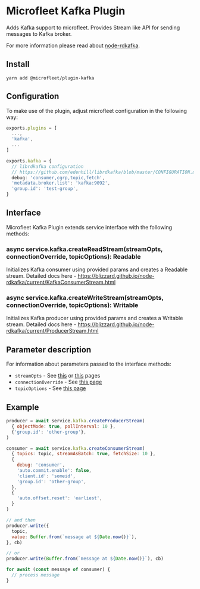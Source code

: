 # Microfleet Kafka Plugin

Adds Kafka support to microfleet. Provides Stream like API for sending messages to Kafka broker.

For more information please read about [node-rdkafka](https://github.com/Blizzard/node-rdkafka).

## Install

`yarn add @microfleet/plugin-kafka`

## Configuration

To make use of the plugin, adjust microfleet configuration in the following way:

```ts
exports.plugins = [
  ...,
  'kafka',
  ...
]

exports.kafka = {
  // librdkafka configuration
  // https://github.com/edenhill/librdkafka/blob/master/CONFIGURATION.md
  debug: 'consumer,cgrp,topic,fetch',
  'metadata.broker.list': 'kafka:9092',
  'group.id': 'test-group',
}
```

## Interface

Microfleet Kafka Plugin extends service interface with the following methods:

### async service.kafka.createReadStream(streamOpts, connectionOverride, topicOptions): Readable

Initializes Kafka consumer using provided params and creates a Readable stream.
Detailed docs here - https://blizzard.github.io/node-rdkafka/current/KafkaConsumerStream.html

### async service.kafka.createWriteStream(streamOpts, connectionOverride, topicOptions): Writable

Initializes Kafka producer using provided params and creates a Writable stream.
Detailed docs here - https://blizzard.github.io/node-rdkafka/current/ProducerStream.html

## Parameter description

For information about parameters passed to the interface methods:

* `streamOpts` - See [this](https://blizzard.github.io/node-rdkafka/current/KafkaConsumerStream.html) or [this](https://blizzard.github.io/node-rdkafka/current/ProducerStream.html) pages
* `connectionOverride` - See [this page](https://github.com/edenhill/librdkafka/blob/master/CONFIGURATION.md)
* `topicOptions` - See [this page](https://github.com/edenhill/librdkafka/blob/master/CONFIGURATION.md#topic-configuration-properties)

## Example

```js
producer = await service.kafka.createProducerStream(
  { objectMode: true, pollInterval: 10 },
  {'group.id': 'other-group'},
)

consumer = await service.kafka.createConsumerStream(
  { topics: topic, streamAsBatch: true, fetchSize: 10 },
  {
    debug: 'consumer',
    'auto.commit.enable': false,
    'client.id': 'someid',
    'group.id': 'other-group',
  },
  {
    'auto.offset.reset': 'earliest',
  }
)

// and then
producer.write({
  topic,
  value: Buffer.from(`message at ${Date.now()}`),
}, cb)

// or
producer.write(Buffer.from(`message at ${Date.now()}`), cb)

for await (const message of consumer) {
  // process message
}
```
